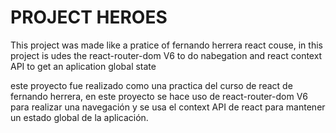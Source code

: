 # PROJECT HEROES

This project was made like a pratice of fernando herrera react couse, in this project is udes the react-router-dom V6 to do nabegation and react context API to get an aplication global state

este proyecto fue realizado como una practica del curso de react de fernando herrera, en este proyecto se hace uso de react-router-dom V6 para realizar una navegación y se usa el context API de react para mantener un estado global de la aplicación.
